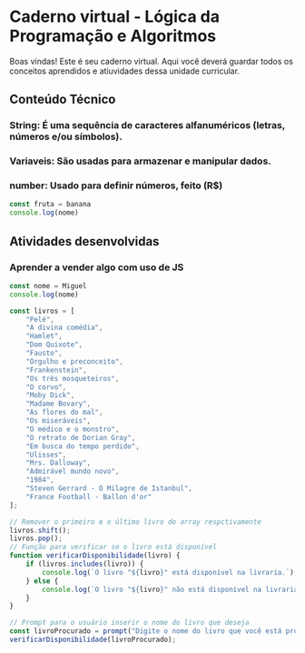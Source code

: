 # Caderno virtual - Lógica da Programação e Algoritmos
Boas vindas! Este é seu caderno virtual. Aqui você deverá guardar todos os conceitos aprendidos e atiuvidades dessa unidade curricular. 


## Conteúdo Técnico
### String: É uma sequência de caracteres alfanuméricos (letras, números e/ou símbolos).
### Variaveis: São usadas para armazenar e manipular dados.
### number: Usado para definir números, feito (R$)
```js
const fruta = banana
console.log(nome)
```


## Atividades desenvolvidas
### Aprender a vender algo com uso de JS
```js
const nome = Miguel
console.log(nome)
```
```js
const livros = [
    "Pelé",
    "A divina comédia",
    "Hamlet",
    "Dom Quixote",
    "Fausto",
    "Orgulho e preconceito",
    "Frankenstein",
    "Os três mosqueteiros",
    "O corvo",
    "Moby Dick",
    "Madame Bovary",
    "As flores do mal",
    "Os miseráveis",
    "O médico e o monstro",
    "O retrato de Dorian Gray",
    "Em busca do tempo perdido",
    "Ulisses",
    "Mrs. Dalloway",
    "Admirável mundo novo",
    "1984",
    "Steven Gerrard - O Milagre de Istanbul",
    "France Football - Ballon d'or"
];

// Remover o primeiro e o último livro do array respctivamente
livros.shift(); 
livros.pop();  
// Função para verificar se o livro está disponível
function verificarDisponibilidade(livro) {
    if (livros.includes(livro)) {
        console.log(`O livro "${livro}" está disponível na livraria.`);
    } else {
        console.log(`O livro "${livro}" não está disponível na livraria.`);
    }
}

// Prompt para o usuário inserir o nome do livro que deseja
const livroProcurado = prompt("Digite o nome do livro que você está procurando:");
verificarDisponibilidade(livroProcurado);
```
